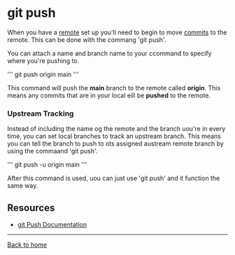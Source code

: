 # git push
When you have a [remote](./remote.md) set up you'll need to begin to move [commits](./commit.md) to the remote. This can be done with the commang 'git push'.

You can attach a name and branch name to your ccommand to specify where you're pushing to.

'''
git push origin main
'''

This command will push the **main** branch to the remote called **origin**.
This means any commits that are in your local eill be **pushed** to the remote.

### Upstream Tracking

Instead of including the name og the remote and the branch uou're in every time, you can set local branches to track an upstream branch.
This means you can tell the branch to push to ots assigned austream remote branch by using the commaand 'git push'.

'''
git push -u origin main
'''

After this command is used, uou can just use 'git push' and it function the same way.

## Resources

- [git Push Documentation](https://git-scm.com/docs/git-push)

---

[Back to home](../README.md)